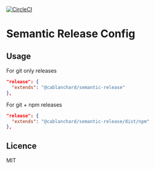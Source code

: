 [![CircleCI](https://circleci.com/gh/cblanc/semantic-release.svg?style=svg)](https://circleci.com/gh/cblanc/semantic-release)

# Semantic Release Config

## Usage

For git only releases

```json
"release": {
  "extends": "@cablanchard/semantic-release"
},
```

For git + npm releases

```json
"release": {
  "extends": "@cablanchard/semantic-release/dist/npm"
},
```

## Licence

MIT
